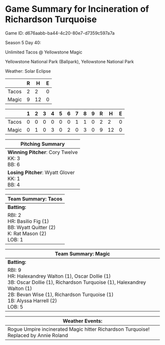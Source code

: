 # Game Summary for Incineration of Richardson Turquoise

Game ID: d676aabb-ba44-4c20-80e7-d7359c597a7a

Season 5 Day 40:

Unlimited Tacos @ Yellowstone Magic

Yellowstone National Park (Ballpark), Yellowstone National Park

Weather: Solar Eclipse



|  | R | H | E |
| --- | --- | --- | --- |
| Tacos |   2 |   2 |   0 | 
| Magic |   9 |  12 |   0 | 


|  |   1 |   2 |   3 |   4 |   5 |   6 |   7 |   8 |   9 |  R | H | E |
| --- | --- | --- | --- | --- | --- | --- | --- | --- | --- | --- | --- | --- |
| Tacos |   0 |   0 |   0 |   0 |   0 |   0 |   1 |   1 |   0 |   2 |   2 |   0 | 
| Magic |   0 |   1 |   0 |   3 |   0 |   2 |   0 |   3 |   0 |   9 |  12 |   0 | 


| Pitching Summary |
| --- |
| **Winning Pitcher**: Cory Twelve<br />KK: 3<br />BB: 6 |
| **Losing Pitcher**: Wyatt Glover<br />KK: 1<br />BB: 4 |


| Team Summary: Tacos |
| --- |
| **Batting:** |
| RBI: 2 <br />HR: Basilio Fig (1) <br />BB: Wyatt Quitter (2) <br />K: Rat Mason (2) <br />LOB: 1 |


| Team Summary: Magic |
| --- |
| **Batting:** |
| RBI: 9 <br />HR: Halexandrey Walton (1), Oscar Dollie (1) <br />3B: Oscar Dollie (1), Richardson Turquoise (1), Halexandrey Walton (1) <br />2B: Bevan Wise (1), Richardson Turquoise (1) <br />1B: Alyssa Harrell (2) <br />LOB: 5 |


| **Weather Events:** |
| --- |
| Rogue Umpire incinerated Magic hitter Richardson Turquoise! Replaced by Annie Roland |

